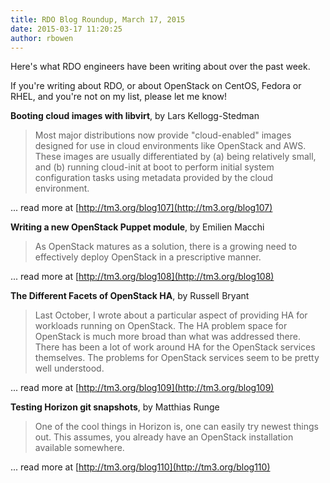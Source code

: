 ```yaml
---
title: RDO Blog Roundup, March 17, 2015
date: 2015-03-17 11:20:25
author: rbowen
---
```


Here's what RDO engineers have been writing about over the past week.

If you're writing about RDO, or about OpenStack on CentOS, Fedora or RHEL, and you're not on my list, please let me know!

**Booting cloud images with libvirt**, by Lars Kellogg-Stedman

> Most major distributions now provide "cloud-enabled" images designed for use in cloud environments like OpenStack and AWS. These images are usually differentiated by (a) being relatively small, and (b) running cloud-init at boot to perform initial system configuration tasks using metadata provided by the cloud environment.

... read more at [http://tm3.org/blog107](http://tm3.org/blog107)


**Writing a new OpenStack Puppet module**, by  Emilien Macchi 

> As OpenStack matures as a solution, there is a growing need to effectively deploy OpenStack in a prescriptive manner.

... read more at [http://tm3.org/blog108](http://tm3.org/blog108)


**The Different Facets of OpenStack HA**, by Russell Bryant

> Last October, I wrote about a particular aspect of providing HA for workloads running on OpenStack. The HA problem space for OpenStack is much more broad than what was addressed there. There has been a lot of work around HA for the OpenStack services themselves. The problems for OpenStack services seem to be pretty well understood. 

... read more at [http://tm3.org/blog109](http://tm3.org/blog109)


**Testing Horizon git snapshots**, by Matthias Runge

> One of the cool things in Horizon is, one can easily try newest things out. This assumes, you already have an OpenStack installation available somewhere.

... read more at [http://tm3.org/blog110](http://tm3.org/blog110)

